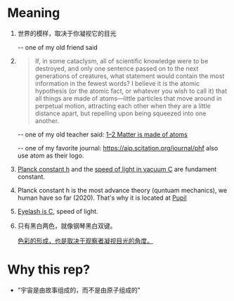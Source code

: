 
# Meaning

1. 世界的模样，取决于你凝视它的目光   

   -- one of my old friend said

2. >If, in some cataclysm, all of scientific knowledge were to be destroyed, and only
one sentence passed on to the next generations of creatures, what statement would
contain the most information in the fewest words? I believe it is the atomic
hypothesis (or the atomic fact, or whatever you wish to call it) that all things are
made of atoms—little particles that move around in perpetual motion, attracting
each other when they are a little distance apart, but repelling upon being squeezed
into one another.          

   -- one of my old teacher said: [1–2 Matter is made of atoms](https://www.feynmanlectures.caltech.edu/I_01.html)
   
   -- one of my favorite journal: https://aip.scitation.org/journal/phf also use atom as their logo.



3. [Planck constant h](https://en.wikipedia.org/wiki/Planck_constant) and the [speed of light in vacuum C](https://en.wikipedia.org/wiki/Speed_of_light) are fundament constant.

4. Planck constant h is the most advance theory (quntuam mechanics), we human have so far (2020). That's why it is located at [Pupil](https://en.wikipedia.org/wiki/Pupil)

5. [Eyelash is C](https://en.wikipedia.org/wiki/Eyelash), speed of light.

6. 只有黑白两色，就像钢琴黑白双键。

   [色彩的形成，也是取决于观察者凝视目光的角度。](https://www.reddit.com/r/blackmagicfuckery/comments/6njyl5/benhams_disk_there_is_only_black_and_white_in/)


# Why this rep?

- "宇宙是由故事组成的，而不是由原子组成的"

